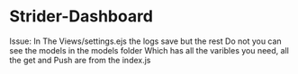 # Strider-Dashboard
Issue: In The Views/settings.ejs the logs save but the rest
Do not you can see the models in the models folder
Which has all the varibles you need, all the get and 
Push are from the index.js
